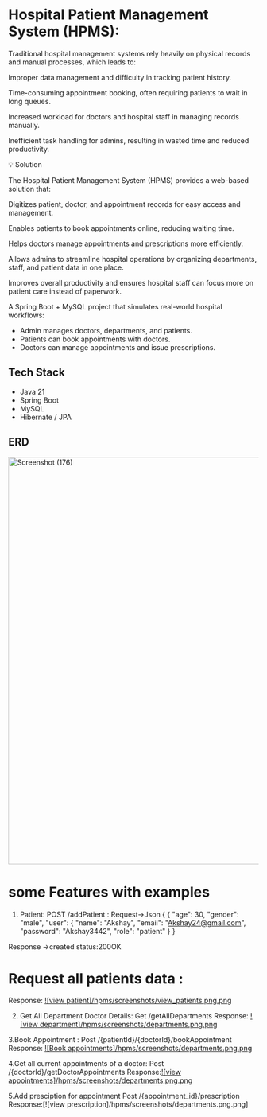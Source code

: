 # Hospital Patient Management System (HPMS):
Traditional hospital management systems rely heavily on physical records and manual processes, which leads to:

Improper data management and difficulty in tracking patient history.

Time-consuming appointment booking, often requiring patients to wait in long queues.

Increased workload for doctors and hospital staff in managing records manually.

Inefficient task handling for admins, resulting in wasted time and reduced productivity.

💡 Solution

The Hospital Patient Management System (HPMS) provides a web-based solution that:

Digitizes patient, doctor, and appointment records for easy access and management.

Enables patients to book appointments online, reducing waiting time.

Helps doctors manage appointments and prescriptions more efficiently.

Allows admins to streamline hospital operations by organizing departments, staff, and patient data in one place.

Improves overall productivity and ensures hospital staff can focus more on patient care instead of paperwork.

A Spring Boot + MySQL project that simulates real-world hospital workflows:
- Admin manages doctors, departments, and patients.
- Patients can book appointments with doctors.
- Doctors can manage appointments and issue prescriptions.

## Tech Stack
- Java 21
- Spring Boot
- MySQL
- Hibernate / JPA

## ERD
<img width="1126" height="819" alt="Screenshot (176)" src="https://github.com/user-attachments/assets/5d87d50d-e983-4930-a7d5-448b7596e373" />

# some Features with examples
1. Patient:
   POST /addPatient : Request->Json
{
   {
    "age": 30,
    "gender": "male",
    "user": {
        "name": "Akshay",
        "email": "Akshay24@gmail.com",
        "password": "Akshay3442",
        "role": "patient"
    }
}

Response ->created status:200OK

# Request all patients data :
Response: [![view patient]/hpms/screenshots/view_patients.png.png](https://github.com/RahulPoluru01/hospital-patient-management-system/blob/main/hpms/screenshots/view_patients.png.png)

2. Get All Department Doctor Details:
   Get /getAllDepartments
   Response: [![view department]/hpms/screenshots/departments.png.png](https://github.com/RahulPoluru01/hospital-patient-management-system/blob/main/hpms/screenshots/departments.png.png)
   
3.Book Appointment :
Post /{patientId}/{doctorId}/bookAppointment
Response: [![Book appointments]/hpms/screenshots/departments.png.png](https://github.com/RahulPoluru01/hospital-patient-management-system/blob/main/hpms/screenshots/appointment.png.png)

4.Get all current appointments of a doctor:
Post /{doctorId}/getDoctorAppointments
Response:[![view appointments]/hpms/screenshots/departments.png.png](https://github.com/RahulPoluru01/hospital-patient-management-system/blob/main/hpms/screenshots/doctor_appointment.png)

5.Add presciption for appointment
Post /{appointment_id}/prescription
Response:[![view prescription]/hpms/screenshots/departments.png.png]


